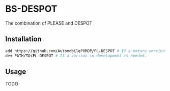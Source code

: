 # BS-DESPOT
The combination of PLEASE and DESPOT

## Installation
```bash
add https://github.com/AutomobilePOMDP/PL-DESPOT # If a mature version is needed
dev PATH/TO/PL-DESPOT # If a version in development is needed.
```

## Usage

TODO
